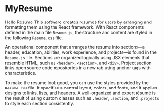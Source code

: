 # MyResume
Hello Resume
This software creates resumes for users by arranging and formatting them using the React framework. With React components defined in the main file `Resume.js`, the structure and content are styled in the following `Resume.css` file.

An operational component that arranges the resume into sections—a header, education, abilities, work experience, and projects—is found in the `Resume.js` file. Sections are organized logically using JSX elements that resemble HTML, such as `<header>`, `<section>`, and `<div>`. Project section links open source code repositories in a new tab using anchor tags with characteristics.

To make the resume look good, you can use the styles provided by the `Resume.css` file. It specifies a central layout, colors, and fonts, and it applies designs to links, lists, and headers. A well-organized and expert résumé is the result of using custom classes such as `.header`, `.section`, and `.projects` to style each section consistently.
